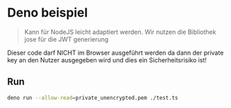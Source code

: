 # Deno beispiel
> Kann für NodeJS leicht adaptiert werden. Wir nutzen die Bibliothek jose für die JWT generierung

Dieser code darf NICHT im Browser ausgeführt werden da dann der private key an den Nutzer ausgegeben wird und dies ein Sicherheitsrisiko ist!

## Run
```sh
deno run --allow-read=private_unencrypted.pem ./test.ts
```

